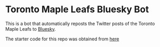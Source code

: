 # Toronto Maple Leafs Bluesky Bot

This is a bot that automatically reposts the Twitter posts of the Toronto Maple Leafs to [Bluesky](https://bsky.app/). 

The starter code for this repo was obtained from [here](https://github.com/acarters/Bluesky-Canes-Bot)